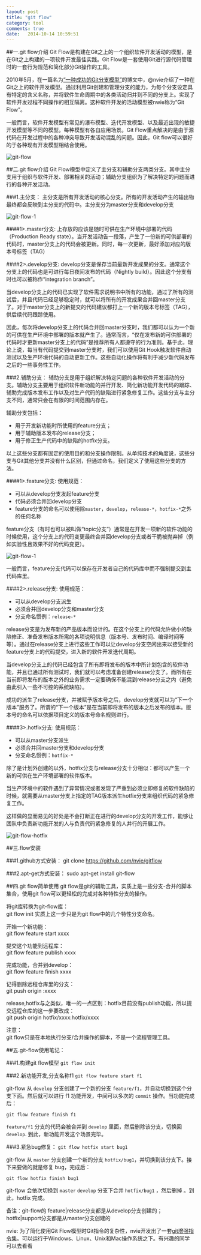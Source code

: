 ```yaml
---
layout: post
title: "git flow"
category: tool
comments: true
date:   2014-10-14 10:59:51
---
```


##一.git flow介绍
Git Flow是构建在Git之上的一个组织软件开发活动的模型，是在Git之上构建的一项软件开发最佳实践。Git Flow是一套使用Git进行源代码管理时的一套行为规范和简化部分Git操作的工具。

2010年5月，在一篇名为[“一种成功的Git分支模型”](http://nvie.com/posts/a-successful-git-branching-model/)的博文中，@nvie介绍了一种在Git之上的软件开发模型。通过利用Git创建和管理分支的能力，为每个分支设定具有特定的含义名称，并将软件生命周期中的各类活动归并到不同的分支上。实现了软件开发过程不同操作的相互隔离。这种软件开发的活动模型被nwie称为“Git Flow”。

一般而言，软件开发模型有常见的瀑布模型、迭代开发模型、以及最近出现的敏捷开发模型等不同的模型。每种模型有各自应用场景。Git Flow重点解决的是由于源代码在开发过程中的各种冲突导致开发活动混乱的问题。因此，Git flow可以很好的于各种现有开发模型相结合使用。

![git-flow](/assets/postImage/tool/git-flow-all.png "git-flow")


##二.git flow介绍
Git Flow模型中定义了主分支和辅助分支两类分支。其中主分支用于组织与软件开发、部署相关的活动；辅助分支组织为了解决特定的问题而进行的各种开发活动。

###1.主分支：
主分支是所有开发活动的核心分支。所有的开发活动产生的输出物最终都会反映到主分支的代码中。主分支分为master分支和develop分支

![git-flow-1](/assets/postImage/tool/git-flow-1.png "git-flow-1")

####1>.master分支:
上存放的应该是随时可供在生产环境中部署的代码（Production Ready state）。当开发活动告一段落，产生了一份新的可供部署的代码时，master分支上的代码会被更新。同时，每一次更新，最好添加对应的版本号标签（TAG）

####2>.develop分支:
develop分支是保存当前最新开发成果的分支。通常这个分支上的代码也是可进行每日夜间发布的代码（Nightly build）。因此这个分支有时也可以被称作“integration branch”。

当develop分支上的代码已实现了软件需求说明书中所有的功能，通过了所有的测试后，并且代码已经足够稳定时，就可以将所有的开发成果合并回master分支了。对于master分支上的新提交的代码建议都打上一个新的版本号标签（TAG），供后续代码跟踪使用。

因此，每次将develop分支上的代码合并回master分支时，我们都可以认为一个新的可供在生产环境中部署的版本就产生了。通常而言，“仅在发布新的可供部署的代码时才更新master分支上的代码”是推荐所有人都遵守的行为准则。基于此，理论上说，每当有代码提交到master分支时，我们可以使用<span class="impor">Git Hook</span>触发软件自动测试以及生产环境代码的自动更新工作。这些自动化操作将有利于减少新代码发布之后的一些事务性工作。

###2.辅助分支：
辅助分支是用于组织解决特定问题的各种软件开发活动的分支。辅助分支主要用于组织软件新功能的并行开发、简化新功能开发代码的跟踪、辅助完成版本发布工作以及对生产代码的缺陷进行紧急修复工作。这些分支与主分支不同，通常只会在有限的时间范围内存在。

辅助分支包括：

- 用于开发新功能时所使用的feature分支；
- 用于辅助版本发布的release分支；
- 用于修正生产代码中的缺陷的hotfix分支。

以上这些分支都有固定的使用目的和分支操作限制。从单纯技术的角度说，这些分支与Git其他分支并没有什么区别，但通过命名，我们定义了使用这些分支的方法。

####1>.feature分支:
使用规范：

- 可以从develop分支发起feature分支
- 代码必须合并回develop分支
- feature分支的命名可以使用除`master`，`develop`，`release-*`，`hotfix-*`之外的任何名称

feature分支（有时也可以被叫做“topic分支”）通常是在开发一项新的软件功能的时候使用，这个分支上的代码变更最终合并回develop分支或者干脆被抛弃掉（例如实验性且效果不好的代码变更）。

![git-flow-1](/assets/postImage/tool/git-flow-1.png "git-flow-1")

一般而言，feature分支代码可以保存在开发者自己的代码库中而不强制提交到主代码库里。

####2>.release分支:
使用规范：

- 可以从develop分支派生
- 必须合并回develop分支和master分支
- 分支命名惯例：`release-*`

release分支是为发布新的产品版本而设计的。在这个分支上的代码允许做小的缺陷修正、准备发布版本所需的各项说明信息（版本号、发布时间、编译时间等等）。通过在release分支上进行这些工作可以让develop分支空闲出来以接受新的feature分支上的代码提交，进入新的软件开发迭代周期。

当develop分支上的代码已经包含了所有即将发布的版本中所计划包含的软件功能，并且已通过所有测试时，我们就可以考虑准备创建release分支了。而所有在当前即将发布的版本之外的业务需求一定要确保不能混到release分支之内（避免由此引入一些不可控的系统缺陷）。

成功的派生了release分支，并被赋予版本号之后，develop分支就可以为“下一个版本”服务了。所谓的“下一个版本”是在当前即将发布的版本之后发布的版本。版本号的命名可以依据项目定义的版本号命名规则进行。

####3>.hotfix分支:
使用规范：

- 可以从master分支派生
- 必须合并回master分支和develop分支
- 分支命名惯例：`hotfix-*`

除了是计划外创建的以外，hotfix分支与release分支十分相似：都可以产生一个新的可供在生产环境部署的软件版本。

当生产环境中的软件遇到了异常情况或者发现了严重到必须立即修复的软件缺陷的时候，就需要从master分支上指定的TAG版本派生hotfix分支来组织代码的紧急修复工作。

这样做的显而易见的好处是不会打断正在进行的develop分支的开发工作，能够让团队中负责新功能开发的人与负责代码紧急修复的人并行的开展工作。

![git-flow-hotfix](/assets/postImage/tool/git-flow-hotfix.png "git-flow-hotfix")

##三.flow安装

###1.github方式安装：
git clone https://github.com/nvie/gitflow

###2.apt-get方式安装：
sudo apt-get install git-flow

##四.git flow简单使用
git flow是git的辅助工具，实质上是一些分支-合并的脚本集合，使用git flow可以更轻松的完成对各种特性分支的操作。

将git库转换为git-flow库：  
git flow init
实质上这一步只是为git flow中的几个特性分支命名。

开始一个新功能：  
git flow feature start xxxx

提交这个功能到远程库：  
git flow feature publish xxxx

完成功能，合并到develop：  
git flow feature finish xxxx

记得删除远程仓库里的分支：  
git push origin :xxxx

release,hotfix与之类似，唯一的一点区别：hotfix目前没有publish功能，所以提交远程仓库的这一步要改成：  
git push origin hotfix/xxxx:hotfix/xxxx

注意：  
git flow只是在本地执行分支/合并操作的脚本，不是一个流程管理工具。

##五.git-flow使用笔记：

###1.构建git flow模型
`git flow init`

###2.新功能开发,分支名称f1
`git flow feature start f1`

git-flow 从 `develop` 分支创建了一个新的分支 `feature/f1`，并自动切换到这个分支下面。然后就可以进行 f1 功能开发，中间可以多次的 `commit` 操作。当功能完成后：  

`git flow feature finish f1`

`feature/f1` 分支的代码会被合并到 `develop` 里面，然后删除该分支，切换回 `develop`. 到此，新功能开发这个场景完毕。

###3.紧急bug修复：
`git flow hotfix start bug1`

git-flow 从 `master` 分支创建一个新的分支 `hotfix/bug1`，并切换到该分支下。接下来要做的就是修复 bug，完成后：

`git flow hotfix finish bug1`

git-flow 会依次切换到 `master` `develop` 分支下合并 `hotfix/bug1` ，然后删掉 。到此，hotfix 完成。

备注：git-flow的 feature|release分支都是从develop分支创建的；hotfix|support分支都是从master分支创建的

nvie: 为了简化使用Git Flow模型时Git指令的复杂性，nvie开发出了一套[git增强指令集](https://github.com/nvie/gitflow)。可以运行于Windows、Linux、Unix和Mac操作系统之下。有兴趣的同学可以去看看
